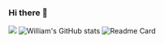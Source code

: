 ### Hi there 👋
![](https://komarev.com/ghpvc/?username=wi2liamalpha&color=blue)
![William's GitHub stats](https://github-readme-stats.vercel.app/api?username=wi2liamalpha&show_icons=true&theme=highcontrast&hide=contribs)
![Readme Card](https://github-readme-stats.vercel.app/api/pin/?username=wi2liamalpha&repo=assignment2_onemanarmy&theme=highcontrast)
<!--
**wi2liamalpha/wi2liamalpha** is a ✨ _special_ ✨ repository because its `README.md` (this file) appears on your GitHub profile.

Here are some ideas to get you started:

- 🔭 I’m currently working on ...
- 🌱 I’m currently learning ...
- 👯 I’m looking to collaborate on ...
- 🤔 I’m looking for help with ...
- 💬 Ask me about ...
- 📫 How to reach me: ...
- 😄 Pronouns: ...
- ⚡ Fun fact: ...
-->
